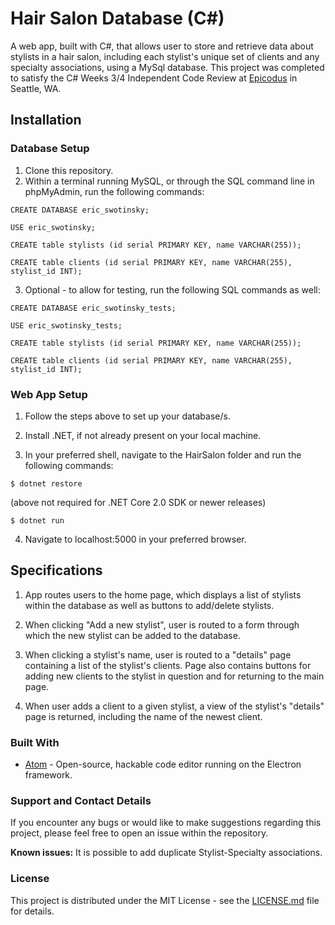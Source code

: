# Hair Salon Database (C#)

A web app, built with C#, that allows user to store and retrieve data about stylists in a hair salon, including each stylist's unique set of clients and any specialty associations, using a MySql database. This project was completed to satisfy the C# Weeks 3/4 Independent Code Review at [Epicodus](https://www.epicodus.com) in Seattle, WA.

## Installation

### Database Setup

1. Clone this repository.
2. Within a terminal running MySQL, or through the SQL command line in phpMyAdmin, run the following commands:

 ```
 CREATE DATABASE eric_swotinsky;
 ```

 ```
 USE eric_swotinsky;
 ```

 ```
 CREATE table stylists (id serial PRIMARY KEY, name VARCHAR(255));
 ```

 ```
 CREATE table clients (id serial PRIMARY KEY, name VARCHAR(255), stylist_id INT);
 ```

3. Optional - to allow for testing, run the following SQL commands as well:

 ```
 CREATE DATABASE eric_swotinsky_tests;
 ```

 ```
 USE eric_swotinsky_tests;
 ```

 ```
 CREATE table stylists (id serial PRIMARY KEY, name VARCHAR(255));
 ```

 ```
 CREATE table clients (id serial PRIMARY KEY, name VARCHAR(255), stylist_id INT);
 ```


### Web App Setup

1. Follow the steps above to set up your database/s.
2. Install .NET, if not already present on your local machine.

3. In your preferred shell, navigate to the HairSalon folder and run the following commands:

 ```
 $ dotnet restore
 ```
(above not required for .NET Core 2.0 SDK or newer releases)

 ```
 $ dotnet run
 ```

4. Navigate to localhost:5000 in your preferred browser.

## Specifications

1. App routes users to the home page, which displays a list of stylists within the database as well as buttons to add/delete stylists.

2. When clicking "Add a new stylist", user is routed to a form through which the new stylist can be added to the database.

3. When clicking a stylist's name, user is routed to a "details" page containing a list of the stylist's clients. Page also contains buttons for adding new clients to the stylist in question and for returning to the main page.

4. When user adds a client to a given stylist, a view of the stylist's "details" page is returned, including the name of the newest client.

### Built With

* [Atom](https://atom.io/) - Open-source, hackable code editor running on the Electron framework.

### Support and Contact Details
If you encounter any bugs or would like to make suggestions regarding this project, please feel free to open an issue within the repository.

**Known issues:**
It is possible to add duplicate Stylist-Specialty associations.

### License

This project is distributed under the MIT License - see the [LICENSE.md](LICENSE.md) file for details.
